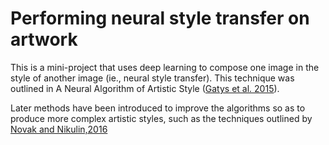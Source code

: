# Performing neural style transfer on artwork
This is a mini-project that uses deep learning to compose one image in the style of another image (ie., neural style transfer). This technique was outlined in A Neural Algorithm of Artistic Style ([Gatys et al. 2015](https://arxiv.org/abs/1508.06576)). 

Later methods have been introduced to improve the algorithms so as to produce more complex artistic styles, such as the techniques outlined by [Novak and Nikulin,2016](https://arxiv.org/abs/1605.04603)
